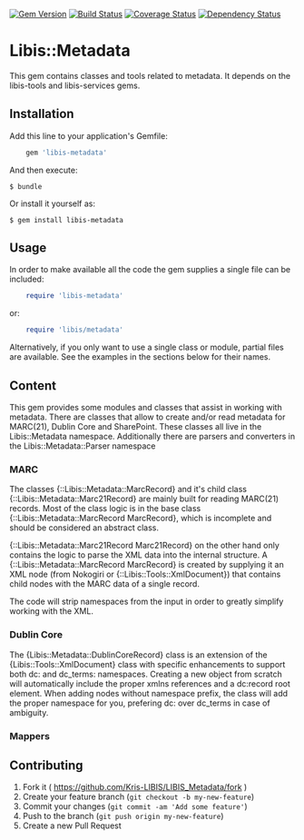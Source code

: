 [![Gem Version](https://badge.fury.io/rb/libis-metadata.svg)](http://badge.fury.io/rb/libis-metadata)
[![Build Status](https://travis-ci.org/Kris-LIBIS/LIBIS_Metadata.svg?branch=master)](https://travis-ci.org/Kris-LIBIS/LIBIS_Metadata)
[![Coverage Status](https://img.shields.io/coveralls/Kris-LIBIS/LIBIS_Metadata.svg)](https://coveralls.io/r/Kris-LIBIS/LIBIS_Metadata)
[![Dependency Status](https://gemnasium.com/Kris-LIBIS/LIBIS_Metadata.svg)](https://gemnasium.com/Kris-LIBIS/LIBIS_Metadata)

# Libis::Metadata

This gem contains classes and tools related to metadata. It depends on the libis-tools and libis-services gems.

## Installation

Add this line to your application's Gemfile:

```ruby
    gem 'libis-metadata'
```

And then execute:

    $ bundle

Or install it yourself as:

    $ gem install libis-metadata

## Usage

In order to make available all the code the gem supplies a single file can be included:

```ruby
    require 'libis-metadata'
```

or:

```ruby
    require 'libis/metadata'
```

Alternatively, if you only want to use a single class or module, partial files are available. See the examples in the
sections below for their names.

## Content

This gem provides some modules and classes that assist in working with metadata. There are classes that allow to
create and/or read metadata for MARC(21), Dublin Core and SharePoint. These classes all live in the
Libis::Metadata namespace. Additionally there are parsers and converters in the Libis::Metadata::Parser namespace

### MARC

The classes {::Libis::Metadata::MarcRecord} and it's child class {::Libis::Metadata::Marc21Record} are
mainly built for reading MARC(21) records. Most of the class logic is in the base class
{::Libis::Metadata::MarcRecord MarcRecord}, which is incomplete and should be considered an abstract class.

{::Libis::Metadata::Marc21Record Marc21Record} on the other hand only contains the logic to parse the XML data
into the internal structure. A {::Libis::Metadata::MarcRecord MarcRecord} is created by supplying it an XML node
(from Nokogiri or {::Libis::Tools::XmlDocument}) that contains child nodes with the MARC data of a single record.

The code will strip namespaces from the input in order to greatly simplify working with the XML.

### Dublin Core

The {Libis::Metadata::DublinCoreRecord} class is an extension of the {Libis::Tools::XmlDocument} class with specific
enhancements to support both dc: and dc_terms: namespaces. Creating a new object from scratch will automatically include
the proper xmlns references and a dc:record root element. When adding nodes without namespace prefix, the class will
add the proper namespace for you, prefering dc: over dc_terms in case of ambiguity.

### Mappers



## Contributing

1. Fork it ( https://github.com/Kris-LIBIS/LIBIS_Metadata/fork )
2. Create your feature branch (`git checkout -b my-new-feature`)
3. Commit your changes (`git commit -am 'Add some feature'`)
4. Push to the branch (`git push origin my-new-feature`)
5. Create a new Pull Request
